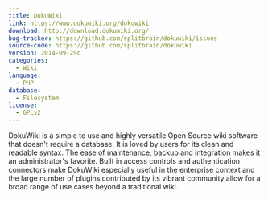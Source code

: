 ```yaml
---
title: DokuWiki
link: https://www.dokuwiki.org/dokuwiki
download: http://download.dokuwiki.org/
bug-tracker: https://github.com/splitbrain/dokuwiki/issues
source-code: https://github.com/splitbrain/dokuwiki
version: 2014-09-29c
categories:
  - Wiki
language:
  - PHP
database:
  - Filesystem
license:
  - GPLv2
---
```

DokuWiki is a simple to use and highly versatile Open Source wiki software that doesn't require a database. It is loved by users for its clean and readable syntax. The ease of maintenance, backup and integration makes it an administrator's favorite. Built in access controls and authentication connectors make DokuWiki especially useful in the enterprise context and the large number of plugins contributed by its vibrant community allow for a broad range of use cases beyond a traditional wiki.